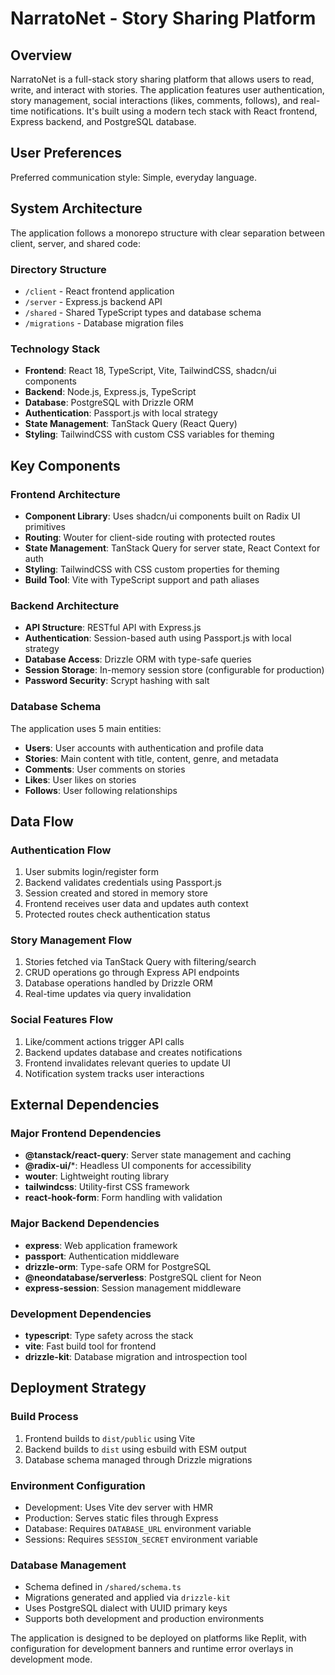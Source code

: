 # NarratoNet - Story Sharing Platform

## Overview

NarratoNet is a full-stack story sharing platform that allows users to read, write, and interact with stories. The application features user authentication, story management, social interactions (likes, comments, follows), and real-time notifications. It's built using a modern tech stack with React frontend, Express backend, and PostgreSQL database.

## User Preferences

Preferred communication style: Simple, everyday language.

## System Architecture

The application follows a monorepo structure with clear separation between client, server, and shared code:

### Directory Structure
- `/client` - React frontend application
- `/server` - Express.js backend API
- `/shared` - Shared TypeScript types and database schema
- `/migrations` - Database migration files

### Technology Stack
- **Frontend**: React 18, TypeScript, Vite, TailwindCSS, shadcn/ui components
- **Backend**: Node.js, Express.js, TypeScript
- **Database**: PostgreSQL with Drizzle ORM
- **Authentication**: Passport.js with local strategy
- **State Management**: TanStack Query (React Query)
- **Styling**: TailwindCSS with custom CSS variables for theming

## Key Components

### Frontend Architecture
- **Component Library**: Uses shadcn/ui components built on Radix UI primitives
- **Routing**: Wouter for client-side routing with protected routes
- **State Management**: TanStack Query for server state, React Context for auth
- **Styling**: TailwindCSS with CSS custom properties for theming
- **Build Tool**: Vite with TypeScript support and path aliases

### Backend Architecture
- **API Structure**: RESTful API with Express.js
- **Authentication**: Session-based auth using Passport.js with local strategy
- **Database Access**: Drizzle ORM with type-safe queries
- **Session Storage**: In-memory session store (configurable for production)
- **Password Security**: Scrypt hashing with salt

### Database Schema
The application uses 5 main entities:
- **Users**: User accounts with authentication and profile data
- **Stories**: Main content with title, content, genre, and metadata
- **Comments**: User comments on stories
- **Likes**: User likes on stories
- **Follows**: User following relationships

## Data Flow

### Authentication Flow
1. User submits login/register form
2. Backend validates credentials using Passport.js
3. Session created and stored in memory store
4. Frontend receives user data and updates auth context
5. Protected routes check authentication status

### Story Management Flow
1. Stories fetched via TanStack Query with filtering/search
2. CRUD operations go through Express API endpoints
3. Database operations handled by Drizzle ORM
4. Real-time updates via query invalidation

### Social Features Flow
1. Like/comment actions trigger API calls
2. Backend updates database and creates notifications
3. Frontend invalidates relevant queries to update UI
4. Notification system tracks user interactions

## External Dependencies

### Major Frontend Dependencies
- **@tanstack/react-query**: Server state management and caching
- **@radix-ui/***: Headless UI components for accessibility
- **wouter**: Lightweight routing library
- **tailwindcss**: Utility-first CSS framework
- **react-hook-form**: Form handling with validation

### Major Backend Dependencies
- **express**: Web application framework
- **passport**: Authentication middleware
- **drizzle-orm**: Type-safe ORM for PostgreSQL
- **@neondatabase/serverless**: PostgreSQL client for Neon
- **express-session**: Session management middleware

### Development Dependencies
- **typescript**: Type safety across the stack
- **vite**: Fast build tool for frontend
- **drizzle-kit**: Database migration and introspection tool

## Deployment Strategy

### Build Process
1. Frontend builds to `dist/public` using Vite
2. Backend builds to `dist` using esbuild with ESM output
3. Database schema managed through Drizzle migrations

### Environment Configuration
- Development: Uses Vite dev server with HMR
- Production: Serves static files through Express
- Database: Requires `DATABASE_URL` environment variable
- Sessions: Requires `SESSION_SECRET` environment variable

### Database Management
- Schema defined in `/shared/schema.ts`
- Migrations generated and applied via `drizzle-kit`
- Uses PostgreSQL dialect with UUID primary keys
- Supports both development and production environments

The application is designed to be deployed on platforms like Replit, with configuration for development banners and runtime error overlays in development mode.